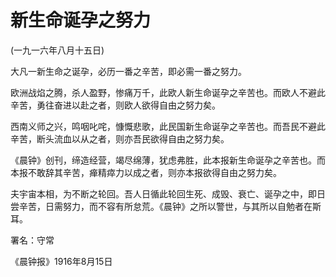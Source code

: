 # 新生命诞孕之努力

 

(一九一六年八月十五日)

 

大凡一新生命之诞孕，必历一番之辛苦，即必需一番之努力。

欧洲战焰之腾，杀人盈野，惨痛万千，此欧人新生命诞孕之辛苦也。而欧人不避此辛苦，勇往奋进以赴之者，则欧人欲得自由之努力矣。

西南义师之兴，鸣咽叱咤，慷慨悲歌，此民国新生命诞孕之辛苦也。而吾民不避此辛苦，断头流血以从之者，则亦吾民欲得自由之努力矣。

《晨钟》创刊，缔造经营，竭尽绵薄，犹虑弗胜，此本报新生命诞孕之辛苦也。而本报不敢辞其辛苦，瘅精瘁力以成之者，则亦本报欲得自由之努力矣。

夫宇宙本相，为不断之轮回。吾人日循此轮回生死、成毁、衰亡、诞孕之中，即日尝辛苦，日需努力，而不容有所怠荒。《晨钟》之所以警世，与其所以自勉者在斯耳。

 

署名：守常

《晨钟报》1916年8月15日

 

 

 

